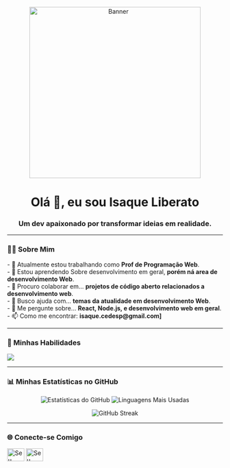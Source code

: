 <p align="center">
  <img src="https://photos.google.com/share/AF1QipO4RvrCE6MtRuGR0Q3zcB2qNlsX8YwtC4Rwr7M2nkD-A0wAnCyZOg-nCy0MfEbgRw/photo/AF1QipPMCpHLcow8OSI_5QDM7T5jON5M-wqEdnADMx2G?key=NGNlQ2ZwUkk2UFE0aDRqdG1IcjZJTUk4UWp1bDdB" alt="Banner" width="400"/>
</p>

<h1 align="center">Olá 👋, eu sou Isaque Liberato</h1>
<h3 align="center">Um dev apaixonado por transformar ideias em realidade.</h3>

---

### 👨‍💻 Sobre Mim

<p>
  - 🔭 Atualmente estou trabalhando como <strong>Prof de Programação Web</strong>.
  <br>
  - 🌱 Estou aprendendo Sobre desenvolvimento em geral, <strong>porém ná area de desenvolvimento Web</strong>.
  <br>
  - 👯 Procuro colaborar em... <strong>projetos de código aberto relacionados a desenvolvimento web</strong>.
  <br>
  - 🤔 Busco ajuda com... <strong>temas da atualidade em desenvolvimento Web</strong>.
  <br>
  - 💬 Me pergunte sobre... <strong>React, Node.js, e desenvolvimento web em geral</strong>.
  <br>
  - 📫 Como me encontrar: <strong>isaque.cedesp@gmail.com]</strong>
</p>

---

### 🚀 Minhas Habilidades

<p align="left">
  <a href="https://skillicons.dev">
    <img src="https://skillicons.dev/icons?i=html,css,js,ts,react,nextjs,nodejs,tailwind,git,figma&perline=5" />
  </a>
</p>

---

### 📊 Minhas Estatísticas no GitHub

<p align="center">
  <img align="center" src="https://github-readme-stats.vercel.app/api?username=iliberato-dev&show_icons=true&theme=tokyonight&rank_icon=github" alt="Estatísticas do GitHub" />
  <img align="center" src="https://github-readme-stats.vercel.app/api/top-langs/?username=iliberato-dev&layout=compact&theme=tokyonight" alt="Linguagens Mais Usadas" />
</p>
<p align="center">
  <img align="center" src="https://streak-stats.demolab.com/?user=iliberato-dev&theme=tokyonight" alt="GitHub Streak" />
</p>

---

### 🌐 Conecte-se Comigo

<p align="left">
<a href="https://linkedin.com/in/SEU-LINKEDIN" target="blank"><img align="center" src="https://raw.githubusercontent.com/rahuldkjain/github-profile-readme-generator/master/src/images/icons/Social/linked-in-alt.svg" alt="Seu Linkedin" height="30" width="40" /></a>
<a href="https://seu-blog.com" target="blank"><img align="center" src="https://raw.githubusercontent.com/rahuldkjain/github-profile-readme-generator/master/src/images/icons/Social/medium.svg" alt="Seu Blog" height="30" width="40" /></a>
</p>
